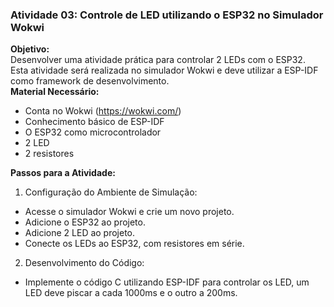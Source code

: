 ### Atividade 03: Controle de LED utilizando o ESP32 no Simulador Wokwi
<b>Objetivo:</b><br>
Desenvolver uma atividade prática para controlar 2 LEDs com o ESP32. Esta atividade será realizada no simulador Wokwi e deve utilizar a ESP-IDF como framework de desenvolvimento.<br>
<b>Material Necessário:</b><br>
- Conta no Wokwi (https://wokwi.com/)
- Conhecimento básico de ESP-IDF
- O ESP32 como microcontrolador
- 2 LED
- 2 resistores

<b>Passos para a Atividade:</b><br>
1. Configuração do Ambiente de Simulação:
- Acesse o simulador Wokwi e crie um novo projeto.
- Adicione o ESP32 ao projeto.
- Adicione 2 LED ao projeto.
- Conecte os LEDs ao ESP32, com resistores em série.
2. Desenvolvimento do Código:
- Implemente o código C utilizando ESP-IDF para controlar os LED, um LED deve piscar a cada 1000ms e o outro a 200ms.
